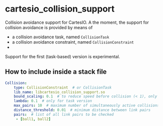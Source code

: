 # cartesio_collision_support
Collision avoidance support for CartesIO. A the moment, the support for collision avoidance is provided by means of
 - a collision avoidance task, named `CollisionTask`
 - a collision avoidance constraint, named `CollisionConstraint`
 - 
Support for the first (task-based) version is experimental.

## How to include inside a stack file
```yaml
Collision:
    type: CollisionConstraint  # or CollisionTask
    lib_name: libcartesio_collision_support.so
    bound_scaling: 0.1  # to reduce speed before collision (< 1), only for constraint version
    lambda: 0.1  # only for task version
    max_pairs: 10  # maximum number of simultaneously active collisions
    distance_threshold: 0.01  # minimum distance between link pairs
    pairs:  # list of all link pairs to be checked
     - [ball1, ball2]
```
